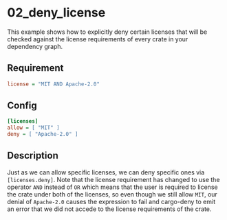 # 02_deny_license

This example shows how to explicitly deny certain licenses that will be checked against
the license requirements of every crate in your dependency graph.

## Requirement

```ini
license = "MIT AND Apache-2.0"
```

## Config

```ini
[licenses]
allow = [ "MIT" ]
deny = [ "Apache-2.0" ]
```

## Description

Just as we can allow specific licenses, we can deny specific ones via `[licenses.deny]`. Note that the license requirement
has changed to use the operator `AND` instead of `OR` which means that the user is required to license the crate under
both of the licenses, so even though we still allow `MIT`, our denial of `Apache-2.0` causes the expression to fail and
cargo-deny to emit an error that we did not accede to the license requirements of the crate.
